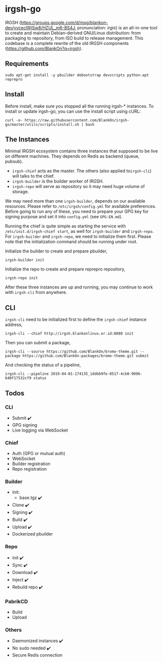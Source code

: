 # irgsh-go

IRGSH (https://groups.google.com/d/msg/blankon-dev/yvceclWjSw8/HZUL_m6-BS4J, pronunciation: *irgis*) is an all-in-one tool to create and maintain Debian-derived GNU/Linux distribution: from packaging to repository, from ISO build to release management. This codebase is a complete rewrite of the old IRGSH components (https://github.com/BlankOn?q=irgsh).

## Requirements

```
sudo apt-get install -y pbuilder debootstrap devscripts python-apt reprepro
```

## Install

Before install, make sure you stopped all the running irgsh-\* instances. To install or update irgsh-go, you can use the install script using cURL:

```
curl -o- https://raw.githubusercontent.com/BlankOn/irgsh-go/master/utils/scripts/install.sh | bash
```

## The Instances

Minimal IRGSH ecosystem contains three instances that supposed to be live on different machines. They depends on Redis as backend (queue, pubsub).

- `irgsh-chief` acts as the master. The others (also applied to`irgsh-cli`) will talks to the chief.
- `irgsh-builder` is the builder worker of IRGSH.
- `irgsh-repo` will serve as repository so it may need huge volume of storage.

We may need more than one `irgsh-builder`, depends on our available resources. Please refer to `/etc/irgsh/config.yml` for available preferences. Before going to run any of these, you need to prepare your GPG key for signing purpose and set it into `config.yml` (see `GPG-EN.md`).

Running the chief is quite simple as starting the service with `/etc/init.d/irgsh-chief start`, as well for `irgsh-builder` and `irgsh-repo`. For `irgsh-builder` and `irgsh-repo`, we need to initialize them first. Please note that the initialization command should be running under root.

Initialize the builder to create and prepare pbuilder,

```
irgsh-builder init
```

Initialize the repo to create and prepare reprepro repository,

```
irgsh-repo init

```

After these three instances are up and running, you may continue to work with `irgsh-cli` from anywhere.

## CLI

`irgsh-cli` need to be initialized first to define the `irgsh-chief` instance address,

```
irgsh-cli --chief http://irgsh.blankonlinux.or.id:8080 init
```

Then you can submit a package,

```
irgsh-cli --source https://github.com/BlankOn/bromo-theme.git --package https://github.com/BlankOn-packages/bromo-theme.git submit
```

And checking the status of a pipeline,

```
irgsh-cli --pipeline 2019-04-01-174135_1ddbb9fe-0517-4cb0-9096-640f17532cf9 status
```


## Todos

### CLI

- Submit :heavy_check_mark:
- GPG signing
- Live logging via WebSocket

### Chief

- Auth (GPG or mutual auth)
- WebSocket
- Builder registration
- Repo registration

### Builder

- Init:
  - base.tgz :heavy_check_mark:
- Clone :heavy_check_mark:
- Signing :heavy_check_mark:
- Build :heavy_check_mark:
- Upload :heavy_check_mark:
- Dockerized pbuilder

### Repo

- Init :heavy_check_mark:
- Sync :heavy_check_mark:
- Download :heavy_check_mark:
- Inject :heavy_check_mark:
- Rebuild repo :heavy_check_mark:

### PabrikCD

- Build
- Upload

### Others

- Daemonized instances :heavy_check_mark:
- No sudo needed :heavy_check_mark:
- Secure Redis connection
